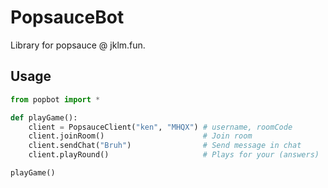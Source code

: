 # PopsauceBot
Library for popsauce @ jklm.fun.

## Usage

```python
from popbot import *

def playGame():
    client = PopsauceClient("ken", "MHQX") # username, roomCode
    client.joinRoom()                      # Join room
    client.sendChat("Bruh")                # Send message in chat
    client.playRound()                     # Plays for your (answers)

playGame()
```
